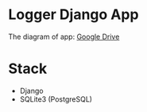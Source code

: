 # Logger Django App

The diagram of app: [Google Drive](https://drive.google.com/file/d/1aD0W2nmfU3mZkTCkDyJxTl87X1wKRheW/view?usp=sharing)


# Stack
- Django
- SQLite3 (PostgreSQL)
